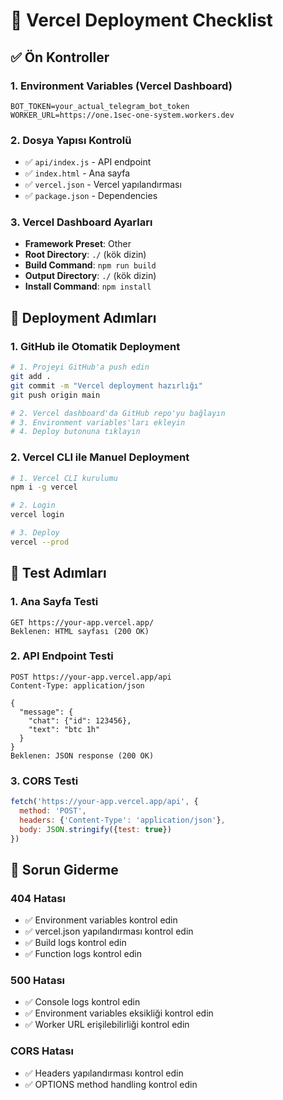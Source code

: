 # 🚀 Vercel Deployment Checklist

## ✅ Ön Kontroller

### 1. Environment Variables (Vercel Dashboard)
```
BOT_TOKEN=your_actual_telegram_bot_token
WORKER_URL=https://one.1sec-one-system.workers.dev
```

### 2. Dosya Yapısı Kontrolü
- ✅ `api/index.js` - API endpoint
- ✅ `index.html` - Ana sayfa  
- ✅ `vercel.json` - Vercel yapılandırması
- ✅ `package.json` - Dependencies

### 3. Vercel Dashboard Ayarları
- **Framework Preset**: Other
- **Root Directory**: `./` (kök dizin)
- **Build Command**: `npm run build`
- **Output Directory**: `./` (kök dizin)
- **Install Command**: `npm install`

## 🔧 Deployment Adımları

### 1. GitHub ile Otomatik Deployment
```bash
# 1. Projeyi GitHub'a push edin
git add .
git commit -m "Vercel deployment hazırlığı"
git push origin main

# 2. Vercel dashboard'da GitHub repo'yu bağlayın
# 3. Environment variables'ları ekleyin
# 4. Deploy butonuna tıklayın
```

### 2. Vercel CLI ile Manuel Deployment
```bash
# 1. Vercel CLI kurulumu
npm i -g vercel

# 2. Login
vercel login

# 3. Deploy
vercel --prod
```

## 🧪 Test Adımları

### 1. Ana Sayfa Testi
```
GET https://your-app.vercel.app/
Beklenen: HTML sayfası (200 OK)
```

### 2. API Endpoint Testi
```
POST https://your-app.vercel.app/api
Content-Type: application/json

{
  "message": {
    "chat": {"id": 123456},
    "text": "btc 1h"
  }
}
Beklenen: JSON response (200 OK)
```

### 3. CORS Testi
```javascript
fetch('https://your-app.vercel.app/api', {
  method: 'POST',
  headers: {'Content-Type': 'application/json'},
  body: JSON.stringify({test: true})
})
```

## 🐛 Sorun Giderme

### 404 Hatası
- ✅ Environment variables kontrol edin
- ✅ vercel.json yapılandırması kontrol edin
- ✅ Build logs kontrol edin
- ✅ Function logs kontrol edin

### 500 Hatası
- ✅ Console logs kontrol edin
- ✅ Environment variables eksikliği kontrol edin
- ✅ Worker URL erişilebilirliği kontrol edin

### CORS Hatası
- ✅ Headers yapılandırması kontrol edin
- ✅ OPTIONS method handling kontrol edin
